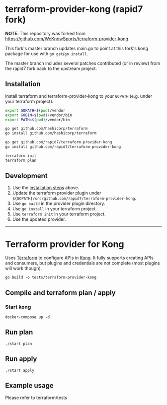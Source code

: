 # terraform-provider-kong (rapid7 fork)
**NOTE**: This repository was forked from https://github.com/WeKnowSports/terraform-provider-kong.

This fork's master branch updates main.go to point at this fork's kong package for use with `go get`/`go install`.

The master branch includes several patches contributed (or in review) from the rapid7 fork back to the upstream project.

## Installation
Install terraform and terraform-provider-kong to your `GOPATH` (e.g. under your terraform project):

```sh
export GOPATH=$(pwd)/vendor
export GOBIN=$(pwd)/vendor/bin
export PATH=$(pwd)/vendor/bin

go get github.com/hashicorp/terraform
go install github.com/hashicorp/terraform

go get github.com/rapid7/terraform-provider-kong
go install github.com/rapid7/terraform-provider-kong

terraform init
terraform plan
```

## Development
1. Use the [installation steps](#installation) above.
2. Update the terraform provider plugin under `${GOPATH}/src/github.com/rapid7/terraform-provider-kong`.
3. Use `go build` in the provider plugin directory.
4. Use `go install` in your terraform project.
5. Use `terraform init` in your terraform project.
6. Use the updated provider.

---

# Terraform provider for Kong
Uses [Terraform](http://www.terraform.io) to configure APIs in [Kong](http://www.getkong.org). It fully supports creating APIs and consumers, but plugins and credentials are not complete (most plugins will work though).

```
go build -o tests/terraform-provider-kong
```

## Compile and terraform plan / apply

### Start kong


```Shell
docker-compose up -d
```

## Run plan
```Shell
./start plan
```

## Run apply
```Shell
./start apply
```

## Example usage

Please refer to terraform/tests
